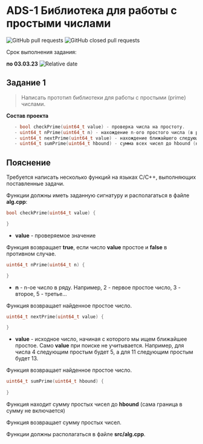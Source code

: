 # ADS-1 Библиотека для работы с простыми числами


![GitHub pull requests](https://img.shields.io/github/issues-pr/NNTU-CS/ADS-1)
![GitHub closed pull requests](https://img.shields.io/github/issues-pr-closed/NNTU-CS/ADS-1)

Срок выполнения задания:

**по 03.03.23** ![Relative date](https://img.shields.io/date/1709499599) 


## Задание 1

> Написать прототип библиотеки для работы с простыми (prime) числами.

**Состав проекта**

```C++
   - bool checkPrime(uint64_t value) - проверка числа на простоту.
   - uint64_t nPrime(uint64_t n) - нахождение n-ого простого числа (в ряду).
   - uint64_t nextPrime(uint64_t value) - нахождение ближайшего следующего простого числа к value.
   - uint64_t sumPrime(uint64_t hbound) - сумма всех чисел до hbound (не включая его)
 ```



## Пояснение

Требуется написать несколько функций на языках С/С++, выполняющих поставленные задачи.

Функции должны иметь заданную сигнатуру и располагаться в файле **alg.cpp**:


```C++
bool checkPrime(uint64_t value) {

}
```

- **value** - проверяемое значение

Функция возвращает **true**, если число **value** простое и **false** в противном случае.


```C++
uint64_t nPrime(uint64_t n) {

}
```

- **n** - n-ое число в ряду. Например, 2 - первое простое число, 3 - второе, 5 - третье... 

Функция возвращает найденное простое число.

```C++
uint64_t nextPrime(uint64_t value) {

}
```

- **value** - исходное число, начиная с которого мы ищем ближайшее простое. Само **value** при поиске не учитывается. Например, для числа 4 следующим простым будет 5, а для 11 следующим простым будет 13.

Функция возвращает найденное простое число.

```C++
uint64_t sumPrime(uint64_t hbound) {
   
}
```

Функция находит сумму простых чисел до **hbound** (сама граница в сумму не включается)

Функция возвращает сумму простых чисел.

Функции должны располагаться в файле **src/alg.cpp**.

